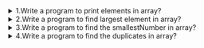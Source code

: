 
<details>
  <summary>1.Write a program to print elements in array?</summary>
	<p>
 
 ```javascript
function printArrayElements(arr) {
	for (i=0; i<arr.length;i++) {
		console.log(arr[i]);
	}
}
var userIds = [3 , 6, 2, 56];
printArrayElements(inputData);
Outout:
3  
6  
2  
5  
6
```
</p>
</details>

<details>
	<summary>2.Write a program to find largest element in array?</summary>
	<p>

```javascript
function findLargestNumber(arr){
	var max= arr[0];
	for (i=0; i<=arr.length;i++){
		if (arr[i]>max) {
			max=arr[i];
		}
	}
	return max;
}
var data = [3 , 6, 2, 56, 32, 5, 89, 32];
var largetNumber = findLargestNumber(data);
console.log(largetNumber);
Outout: 83
```
		</p>
</details>

<details>
	<summary>3.Write a program to find the smallestNumber in array?</summary>
	<p>
		
```javascript
function findSmallestNumber(numbersArray) {
	var min = inputArray[0];
	for (var i = 1; i < numbersArray.length; i++) {
		if (min > numbersArray[i]){
			min = numbersArray[i];
		}
    	}
}
var inputArray = [3, 6, 2, 56, 32, 5, 89, 32];	
var min = findSmallestNumber(inputArray);
console.log(min);
Output:
2  
```
		</p>
</details>


<details>
	<summary>4.Write a program to find the duplicates in array?</summary>
	<p>
	
```javascript

function findDuplicates(arrayData){
    for (var i = 0; i < arrayData.length; i++) {
        for (var j = i + 1 ; j < arrayData.length; j++) {
             if (arrayData[i]==arrayData[j]) {
                  // got the duplicate element
                   console.log(arrayData[i]);
           			}
       			}
  	 	}
 	}
inputArray = [3 , 6, 2, 56, 32, 5, 89, 32];
findDuplicates(inputArray);

Output:
32  
```

		</p>
</details>
